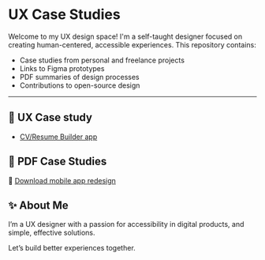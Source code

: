 # UX Case Studies
Welcome to my UX design space! I'm a self-taught designer focused on creating human-centered, accessible experiences. This repository contains:

- Case studies from personal and freelance projects
- Links to Figma prototypes
- PDF summaries of design processes
- Contributions to open-source design

---

## 🔗 UX Case study
- [CV/Resume Builder app](https://www.behance.net/gallery/171521111/Case-Study-for-CVResume-Builder-App)

## 📄 PDF Case Studies
📄 [Download mobile app redesign](./files/Redesign)

## ✨ About Me
I’m a UX designer with a passion for accessibility in digital products, and simple, effective solutions.

Let’s build better experiences together.
